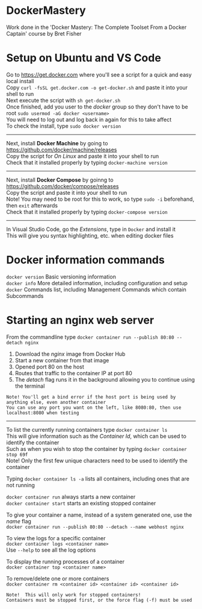 # DockerMastery
Work done in the 'Docker Mastery: The Complete Toolset From a Docker Captain' course by Bret Fisher

# Setup on Ubuntu and VS Code
Go to https://get.docker.com where you'll see a script for a quick and easy local install  
Copy  `curl -fsSL get.docker.com -o get-docker.sh`  and paste it into your shell to run  
Next execute the script with  `sh get-docker.sh`  
Once finished, add you user to the _docker_ group so they don't have to be root   `sudo usermod -aG docker <username>`  
You will need to log out and log back in again for this to take affect  
To check the install, type  `sudo docker version`

---
Next, install **Docker Machine** by going to https://github.com/docker/machine/releases  
Copy the script for _On Linux_ and paste it into your shell to run  
Check that it installed properly by typing  `docker-machine version`

---
Next, install **Docker Compose** by goinng to https://github.com/docker/compose/releases  
Copy the script and paste it into your shell to run  
Note! You may need to be root for this to work, so type   `sudo -i`  beforehand, then  `exit`  afterwards  
Check that it installed properly by typing  `docker-compose version`

---
In Visual Studio Code, go the _Extensions_, type in   `Docker`  and install it  
This will give you syntax highlighting, etc. when editing docker files 

# Docker information commands
`docker version`    Basic versioning information  
`docker info`       More detailed information, including configuration and setup  
`docker`            Commands list, including Management Commands which contain Subcommands

# Starting an nginx web server
From the commandline type   `docker container run --publish 80:80 --detach nginx`  
1. Download the _nginx_ image from Docker Hub  
2. Start a new container from that image  
3. Opened port 80 on the host  
4. Routes that traffic to the container IP at port 80  
5. The _detach_ flag runs it in the background allowing you to continue using the terminal
```
Note! You'll get a bind error if the host port is being used by anything else, even another container  
You can use any port you want on the left, like 8080:80, then use localhost:8080 when testing
```
---
To list the currently running containers type   `docker container ls`  
This will give information such as the _Container Id_, which can be used to identify the container  
Such as when you wish to stop the container by typing   `docker container stop 69f`  
Note!  Only the first few unique characters need to be used to identify the container  

Typing  `docker container ls -a`  lists all containers, including ones that are not running

`docker container run`  always starts a new container  
`docker container start`  starts an existing stopped container

To give your container a name, instead of a system generated one, use the _name_ flag  
`docker container run --publish 80:80 --detach --name webhost nginx`

To view the logs for a specific container  
`docker container logs <container name>`  
Use   `--help`  to see all the log options

To display the running processes of a container  
`docker container top <container name>`

To remove/delete one or more containers  
`docker container rm <container id> <container id> <container id>`  
```
Note!  This will only work for stopped containers!  
Containers must be stopped first, or the force flag (-f) must be used
```
